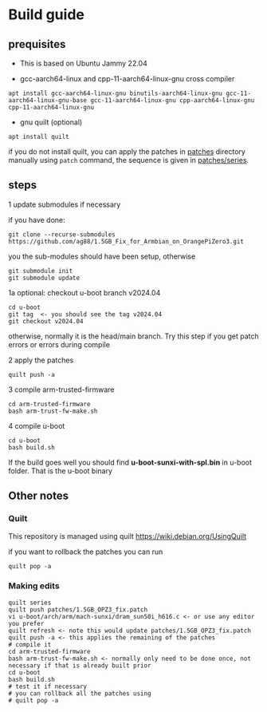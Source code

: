 # Build guide

## prequisites

- This is based on Ubuntu Jammy 22.04

- gcc-aarch64-linux and cpp-11-aarch64-linux-gnu cross compiler

```
apt install gcc-aarch64-linux-gnu binutils-aarch64-linux-gnu gcc-11-aarch64-linux-gnu-base gcc-11-aarch64-linux-gnu cpp-aarch64-linux-gnu cpp-11-aarch64-linux-gnu
```

- gnu quilt (optional)
```
apt install quilt
```
if you do not install quilt, you can apply the patches in [patches](patches) directory manually using `patch` command, the sequence is given in [patches/series](patches/series).

## steps

1 update submodules if necessary 

  if you have done:
  ```
  git clone --recurse-submodules https://github.com/ag88/1.5GB_Fix_for_Armbian_on_OrangePiZero3.git
  ```
  you the sub-modules should have been setup, otherwise
  ```
  git submodule init
  git submodule update
  ```

1a optional: checkout u-boot branch v2024.04
  ```
  cd u-boot
  git tag  <- you should see the tag v2024.04
  git checkout v2024.04
  ```
  otherwise, normally it is the head/main branch. Try this step if you get patch errors or
  errors during compile

2 apply the patches
  ```
  quilt push -a
  ```

3 compile arm-trusted-firmware
  ```
  cd arm-trusted-firmware
  bash arm-trust-fw-make.sh
  ```

4 compile u-boot
  ```
  cd u-boot
  bash build.sh
  ```
  If the build goes well you should find **u-boot-sunxi-with-spl.bin** in u-boot folder.
  That is the u-boot binary

## Other notes

### Quilt

This repository is managed using quilt
https://wiki.debian.org/UsingQuilt

if you want to rollback the patches you can run
```
quilt pop -a
```

### Making edits

```
quilt series
quilt push patches/1.5GB_OPZ3_fix.patch
vi u-boot/arch/arm/mach-sunxi/dram_sun50i_h616.c <- or use any editor you prefer
quilt refresh <- note this would update patches/1.5GB_OPZ3_fix.patch
quilt push -a <- this applies the remaining of the patches
# compile it
cd arm-trusted-firmware
bash arm-trust-fw-make.sh <- normally only need to be done once, not necessary if that is already built prior
cd u-boot
bash build.sh                           
# test it if necessary
# you can rollback all the patches using 
# quilt pop -a
```
